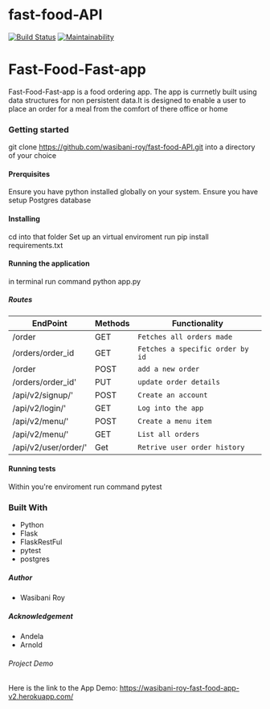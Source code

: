 # fast-food-API
[![Build Status](https://travis-ci.org/wasibani-roy/fast-food-API.svg?branch=ft-challenge-3-api)](https://travis-ci.org/wasibani-roy/fast-food-API)
[![Maintainability](https://api.codeclimate.com/v1/badges/082f4322dff29552df76/maintainability)](https://codeclimate.com/github/wasibani-roy/fast-food-API/maintainability)

# Fast-Food-Fast-app
Fast-Food-Fast-app is a food ordering app. The app is currnetly built using data structures for non persistent data.It is designed to enable a user to place an order for a meal from the comfort of there office or home

### Getting started
git clone https://github.com/wasibani-roy/fast-food-API.git into a directory of your choice

#### Prerquisites
Ensure you have python installed globally on your system.
Ensure you have setup Postgres database

#### Installing
cd into that folder
Set up an virtual enviroment
run pip install requirements.txt

#### Running the application
in terminal run command python app.py

##### Routes
|  EndPoint   | Methods | Functionality |
| ------------ |------------| ------------ |
| /order | GET | `Fetches all orders made`  |
| /orders/order_id | GET | `Fetches a specific order by id` |
| /order | POST | `add a new order`  |
| /orders/order_id'| PUT | `update order details` |
| /api/v2/signup/'| POST | `Create an account` |
| /api/v2/login/'| GET | `Log into the app` |
| /api/v2/menu/'| POST | `Create a menu item` |
| /api/v2/menu/'| GET| `List all orders` |
| /api/v2/user/order/'| Get | `Retrive user order history` |

#### Running tests
Within you're enviroment run command pytest

### Built With
 - Python
 - Flask
 - FlaskRestFul
 - pytest
 - postgres

##### Author 
 - Wasibani Roy

##### Acknowledgement 
 - Andela 
 - Arnold
###### Project Demo
 Here is the link to the App Demo: https://wasibani-roy-fast-food-app-v2.herokuapp.com/
